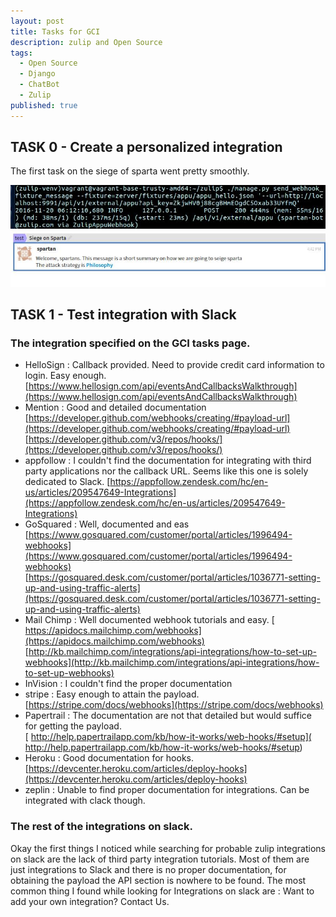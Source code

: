 ```yaml
---
layout: post
title: Tasks for GCI
description: zulip and Open Source
tags:
  - Open Source
  - Django
  - ChatBot
  - Zulip
published: true
---
```

## TASK 0  - Create a personalized integration 
The first task on the siege of sparta went pretty smoothly.

<img src="/images/webhook1.jpg">
<img src="/images/webhook2.jpg">

## TASK 1 - Test integration with Slack


### The integration specified on the GCI tasks page.

* HelloSign : Callback provided. Need to provide credit card information to login. Easy enough. 	[https://www.hellosign.com/api/eventsAndCallbacksWalkthrough](https://www.hellosign.com/api/eventsAndCallbacksWalkthrough)
* Mention : Good and detailed documentation 	[https://developer.github.com/webhooks/creating/#payload-url](https://developer.github.com/webhooks/creating/#payload-url) [https://developer.github.com/v3/repos/hooks/](https://developer.github.com/v3/repos/hooks/)
* appfollow : I couldn't find the documentation for integrating with third party applications nor the callback URL. Seems like this one is solely dedicated to Slack.
  [https://appfollow.zendesk.com/hc/en-us/articles/209547649-Integrations](https://appfollow.zendesk.com/hc/en-us/articles/209547649-Integrations)
* GoSquared : Well, documented and eas
     [https://www.gosquared.com/customer/portal/articles/1996494-webhooks](https://www.gosquared.com/customer/portal/articles/1996494-webhooks)
     [https://gosquared.desk.com/customer/portal/articles/1036771-setting-up-and-using-traffic-alerts](https://gosquared.desk.com/customer/portal/articles/1036771-setting-up-and-using-traffic-alerts)
* Mail Chimp : Well documented webhook tutorials and easy. [ https://apidocs.mailchimp.com/webhooks](https://apidocs.mailchimp.com/webhooks)               [http://kb.mailchimp.com/integrations/api-integrations/how-to-set-up-webhooks](http://kb.mailchimp.com/integrations/api-integrations/how-to-set-up-webhooks)
* InVision : I couldn't find the proper documentation
* stripe   : Easy enough to attain the payload. [https://stripe.com/docs/webhooks](https://stripe.com/docs/webhooks)
* Papertrail : The documentation are not that detailed but would suffice for getting the payload.           
 [ http://help.papertrailapp.com/kb/how-it-works/web-hooks/#setup]( http://help.papertrailapp.com/kb/how-it-works/web-hooks/#setup)
* Heroku : Good documentation for hooks. [https://devcenter.heroku.com/articles/deploy-hooks](https://devcenter.heroku.com/articles/deploy-hooks)           
* zeplin : Unable to find proper documentation for integrations. Can be integrated with clack though.

### The rest of the integrations on slack.
Okay the first things I noticed while searching for probable zulip integrations on slack are the lack of third party integration tutorials. Most of them are just integrations to Slack and there is no proper documentation, for obtaining the payload the API section is nowhere to be found. The most common thing I found while looking for Integrations on slack are : Want to add your own integration? Contact Us.


